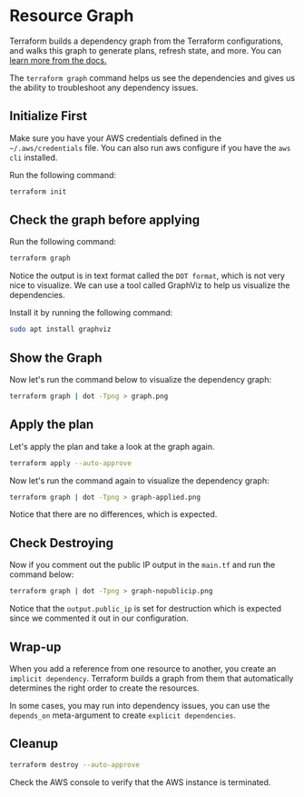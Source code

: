 # Resource Graph

Terraform builds a dependency graph from the Terraform configurations, and walks this graph to generate plans, refresh state, and more. You can [learn more from the docs.](https://www.terraform.io/internals/graph)

The `terraform graph` command helps us see the dependencies and gives us the ability to troubleshoot any dependency issues.

## Initialize First

Make sure you have your AWS credentials defined in the `~/.aws/credentials` file. You can also run aws configure if you have the `aws cli` installed.

Run the following command:
```bash
terraform init
```

## Check the graph before applying

Run the following command:
```bash
terraform graph
```

Notice the output is in text format called the `DOT format`, which is not very nice to visualize. We can use a tool called GraphViz to help us visualize the dependencies.

Install it by running the following command:

```bash
sudo apt install graphviz
```

## Show the Graph

Now let's run the command below to visualize the dependency graph:

```bash
terraform graph | dot -Tpng > graph.png
```

## Apply the plan

Let's apply the plan and take a look at the graph again.

```bash
terraform apply --auto-approve
```

Now let's run the command again to visualize the dependency graph:

```bash
terraform graph | dot -Tpng > graph-applied.png
```

Notice that there are no differences, which is expected.

## Check Destroying

Now if you comment out the public IP output in the `main.tf` and run the command below:

```bash
terraform graph | dot -Tpng > graph-nopublicip.png
```

Notice that the `output.public_ip` is set for destruction which is expected since we commented it out in our configuration.

## Wrap-up

When you add a reference from one resource to another, you create an `implicit dependency`. Terraform builds a graph from them that automatically determines the right order to create the resources.

In some cases, you may run into dependency issues, you can use the `depends_on` meta-argument to create `explicit dependencies`.

## Cleanup

```bash
terraform destroy --auto-approve
```

Check the AWS console to verify that the AWS instance is terminated.